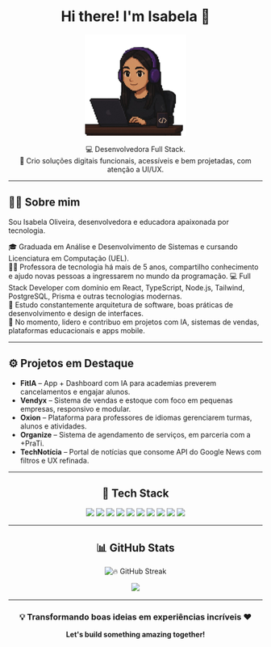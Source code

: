 <h1 align="center">Hi there! I'm Isabela 👋</h1>

<p align="center">
  <img src="isapixel2.png" alt="Foto Isabela Oliveira" width="200px" />
</p>

<p align="center">
  💻 Desenvolvedora Full Stack. <br>
  🚀 Crio soluções digitais funcionais, acessíveis e bem projetadas, com atenção a UI/UX. <br>
</p>

---

## 👩‍💻 Sobre mim

Sou Isabela Oliveira, desenvolvedora e educadora apaixonada por tecnologia.

🎓 Graduada em Análise e Desenvolvimento de Sistemas e cursando Licenciatura em Computação (UEL).  
👩‍🏫 Professora de tecnologia há mais de 5 anos, compartilho conhecimento e ajudo novas pessoas a ingressarem no mundo da programação.
💻 Full Stack Developer com domínio em React, TypeScript, Node.js, Tailwind, PostgreSQL, Prisma e outras tecnologias modernas.  
🧠 Estudo constantemente arquitetura de software, boas práticas de desenvolvimento e design de interfaces.  
🚀 No momento, lidero e contribuo em projetos com IA, sistemas de vendas, plataformas educacionais e apps mobile.

---

## ⚙️ Projetos em Destaque

- **FitIA** – App + Dashboard com IA para academias preverem cancelamentos e engajar alunos.
- **Vendyx** – Sistema de vendas e estoque com foco em pequenas empresas, responsivo e modular.
- **Oxion** – Plataforma para professores de idiomas gerenciarem turmas, alunos e atividades.
- **Organize** – Sistema de agendamento de serviços, em parceria com a +PraTi.
- **TechNotícia** – Portal de notícias que consome API do Google News com filtros e UX refinada.

---

<h2 align="center">🧠 Tech Stack</h2>

<p align="center">
  <img src="https://cdn.jsdelivr.net/gh/devicons/devicon/icons/javascript/javascript-original.svg" height="30" />
  <img src="https://cdn.jsdelivr.net/gh/devicons/devicon/icons/typescript/typescript-original.svg" height="30" />
  <img src="https://cdn.jsdelivr.net/gh/devicons/devicon/icons/react/react-original.svg" height="30" />
  <img src="https://cdn.jsdelivr.net/gh/devicons/devicon/icons/nodejs/nodejs-original.svg" height="30" />
  <img src="https://cdn.jsdelivr.net/gh/devicons/devicon/icons/python/python-original.svg" height="30" />
  <img src="https://cdn.jsdelivr.net/gh/devicons/devicon/icons/html5/html5-original.svg" height="30" />
  <img src="https://cdn.jsdelivr.net/gh/devicons/devicon/icons/css3/css3-original.svg" height="30" />
  <img src="https://cdn.jsdelivr.net/gh/devicons/devicon/icons/git/git-original.svg" height="30" />
  <img src="https://cdn.jsdelivr.net/gh/devicons/devicon/icons/postgresql/postgresql-original.svg" height="30" />
  <img src="https://cdn.jsdelivr.net/gh/devicons/devicon/icons/docker/docker-original.svg" height="30" />
</p>

---

<h2 align="center">📊 GitHub Stats</h2>

<p align="center">
  <img src="https://streak-stats.demolab.com?user=isabellaoliveira11&theme=midnight-purple&border_radius=10&count_private=true" alt="🔥 GitHub Streak" />
</p>

<p align="center">
  <img src="https://github-readme-stats.vercel.app/api/top-langs/?username=isabellaoliveira11&layout=compact&theme=midnight-purple" height="150"/>
</p>


---

<h3 align="center">💡 Transformando boas ideias em experiências incríveis ❤️</h3>

<p align="center"><strong>Let's build something amazing together!</strong></p>
